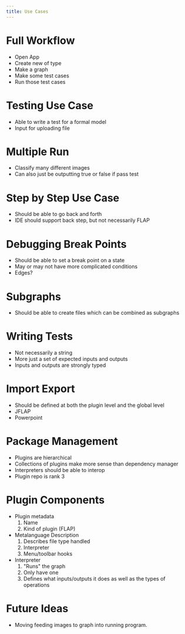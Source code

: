 ```yaml
---
title: Use Cases
---
```

# Full Workflow

- Open App
- Create new of type
- Make a graph
- Make some test cases
- Run those test cases

# Testing Use Case

- Able to write a test for a formal model
- Input for uploading file

# Multiple Run

- Classify many different images
- Can also just be outputting true or false if pass test

# Step by Step Use Case

- Should be able to go back and forth
- IDE should support back step, but not necessarily FLAP

# Debugging Break Points

- Should be able to set a break point on a state
- May or may not have more complicated conditions
- Edges?

# Subgraphs

- Should be able to create files which can be combined as subgraphs

# Writing Tests

- Not necessarily a string
- More just a set of expected inputs and outputs
- Inputs and outputs are strongly typed

# Import Export

- Should be defined at both the plugin level and the global level
- JFLAP
- Powerpoint

# Package Management

- Plugins are hierarchical
- Collections of plugins make more sense than dependency manager
- Interpreters should be able to interop
- Plugin repo is rank 3

# Plugin Components

- Plugin metadata
    1. Name
    2. Kind of plugin (FLAP)
- Metalanguage Description
    1. Describes file type handled
    2. Interpreter
    3. Menu/toolbar hooks
- Interpreter
    1. "Runs" the graph
    2. Only have one
    3. Defines what inputs/outputs it does as well as the types of operations

# Future Ideas

- Moving feeding images to graph into running program.
